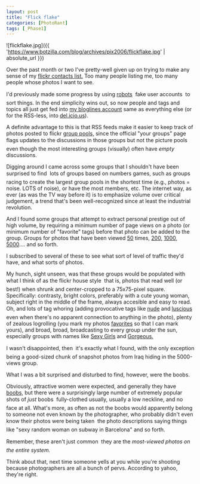 ```yaml
---
layout: post
title: "Flick flake"
categories: [PhotoRant]
tags: [_Phase1]
---
```



![flickflake.jpg]({{ 'https://www.botzilla.com/blog/archives/pix2006/flickflake.jpg' | absolute_url }})


Over the past month or two I've pretty-well given up on trying to make any sense of my <a href="http://www.flickr.com/people/bjorke/contacts/">flickr contacts list.</a> Too many people listing me, too many people whose photos I want to see.

I'd previously made some progress by using <a href="http://www.flickr.com/people/bap/">robots</a> &#151; fake user accounts &#151; to sort things. In the end simplicity wins out, so now  people and tags and topics all just get fed into <a href="http://www.bloglines.com/public/bjorke">my bloglines account</a> same as everything else (or for the RSS-less, into <a href="http://del.icio.us/bjorke/photography">del.icio.us</a>).


<!--more-->
A definite advantage to this is that  RSS feeds make it easier to keep track of photos posted to flickr <a href="http://www.flickr.com/groups/mfstreet/">group pools,</a> since the official "your groups" page flags updates to the discussions in those groups but not the picture pools &#151; even though the most interesting groups (visually) often have <i>empty</i> discussions.

Digging around I came across some groups that I shouldn't have been surprised to find &#151; lots of groups based on numbers games, such as groups racing to create the largest group pools in the shortest time (e.g., photos = noise. LOTS of noise), or have the most members, etc. The internet way, as ever (as was the TV way before it) is to emphasize volume over critical judgement, a trend that's been well-recognized since at least the industrial revolution.

And I found some groups that attempt to extract personal prestige out of high volume, by requiring a minimum number of page views on a photo (or minimum number of "favorite" tags) before that photo can be added to the group. Groups for photos that have been viewed <a href="http://www.flickr.com/groups/views50/">50</a> times, <a href="http://www.flickr.com/groups/views200/">200,</a> <a href="http://www.flickr.com/groups/views1000/">1000,</a> <a href="http://www.flickr.com/groups/views5000/">5000</a>.... and so forth.

I subscribed to several of these to see what sort of level of traffic they'd have, and what sorts of photos.

My hunch, sight unseen, was that these groups would be populated with what I think of as the flickr house style &#151; that is, photos that read well (or best!) when shrunk and center-cropped to a 75x75-pixel square. Specifically: contrasty, bright colors, preferably with a cute young woman, subject right in the middle of the frame, always accesible and easy to read. Oh, and lots of tag whoring (adding provocative tags like <a href="http://www.flickr.com/photos/tags/nude/">nude</a> and <a href="http://www.flickr.com/photos/tags/luscious/">luscious</a> &#151; even when there's no apparent connection to anything in the photo), plenty of zealous logrolling (you mark my photos <a href="http://www.flickr.com/groups/favs80/">favorites</a> so that I can mark yours), and broad, broad, broadcasting to every group under the sun, especially groups with names like <a href="http://www.flickr.com/groups/sexy_girls/pool/">Sexy Girls</a> and <a href="http://www.flickr.com/groups/gorgeouses/pool/">Gorgeous.</a>

I wasn't disappointed, then &#151; it's exactly what I found, with the only exception being a good-sized chunk of snapshot photos from Iraq hiding in the 5000-views group.

What I was a bit surprised and disturbed to find, however, were the boobs.

Obviously, attractive women were expected, and generally they have <a href="http://www.flickr.com/photos/tags/boobs/interesting/">boobs,</a> but there were a surprisingly large number of extremely popular shots of <i>just</i> boobs &#151; fully-clothed usually, usually a low neckline, and no face at all. What's more, as often as not the boobs would apparently belong to someone not even known by the photographer, who probably didn't even know their photos were being taken &#151; the photo descriptions saying things like "sexy random woman on subway in Barcelona" and so forth.

Remember, these aren't just common &#151; they are the <i>most-viewed photos on the entire system.</i> 

Think about that, next time someone yells at you while you're shooting because photographers are all a bunch of pervs. According to yahoo, they're right.

